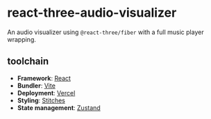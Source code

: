 # react-three-audio-visualizer

An audio visualizer using `@react-three/fiber` with a full music player wrapping.

## toolchain

- **Framework**: [React](https://reactjs.org/)
- **Bundler**: [Vite](https://vitejs.dev/)
- **Deployment**: [Vercel](https://vercel.com)
- **Styling**: [Stitches](https://stitches.dev/)
- **State management**: [Zustand](https://github.com/pmndrs/zustand)